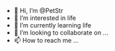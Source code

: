 - 👋 Hi, I’m @PetStr
- 👀 I’m interested in life
- 🌱 I’m currently learning life
- 💞️ I’m looking to collaborate on ...
- 📫 How to reach me ...

<!---
PetStr/PetStr is a ✨ special ✨ repository because its `README.md` (this file) appears on your GitHub profile.
You can click the Preview link to take a look at your changes.
--->
